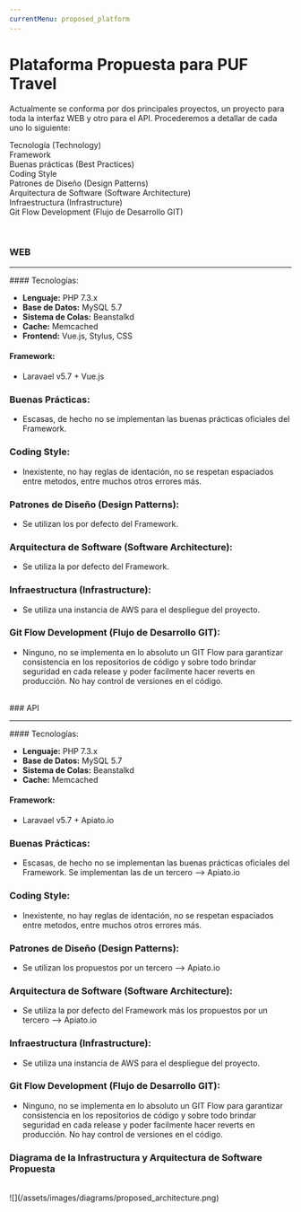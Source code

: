 ```yaml
---
currentMenu: proposed_platform
---
```


# Plataforma Propuesta para PUF Travel
Actualmente se conforma por dos principales proyectos, un proyecto para toda la interfaz WEB y otro para el API. Procederemos a detallar de cada uno lo siguiente:

<i class="fa fa-network-wired"></i> Tecnología (Technology)<br />
<i class="fab fa-symfony"></i> Framework<br />
<i class="fa fa-hand-peace"></i> Buenas prácticas (Best Practices)<br />
<i class="fa fa-code"></i> Coding Style <br />
<i class="fa fa-swatchbook"></i> Patrones de Diseño (Design Patterns)<br />
<i class="fa fa-box-open"></i> Arquitectura de Software (Software Architecture)<br />
<i class="fa fa-project-diagram"></i> Infraestructura (Infrastructure)<br />
<i class="fab fa-git"></i> Git Flow Development (Flujo de Desarrollo GIT)

<br />

### WEB
<hr />

#### Tecnologías:
- **Lenguaje:** PHP 7.3.x
- **Base de Datos:** MySQL 5.7
- **Sistema de Colas:** Beanstalkd
- **Cache:** Memcached
- **Frontend:** Vue.js, Stylus, CSS

#### Framework:
- Laravael v5.7 + Vue.js

### Buenas Prácticas:
- Escasas, de hecho no se implementan las buenas prácticas oficiales del Framework.

### Coding Style:
- Inexistente, no hay reglas de identación, no se respetan espaciados entre metodos, entre muchos otros errores más.

### Patrones de Diseño (Design Patterns):
- Se utilizan los por defecto del Framework.

### Arquitectura de Software (Software Architecture):
- Se utiliza la por defecto del Framework.

### Infraestructura (Infrastructure):
- Se utiliza una instancia de AWS para el despliegue del proyecto.

### Git Flow Development (Flujo de Desarrollo GIT):
- Ninguno, no se implementa en lo absoluto un GIT Flow para garantizar consistencia en los repositorios de código y sobre todo brindar seguridad en cada release y poder facilmente hacer reverts en producción. No hay control de versiones en el código.

<br />
### API
<hr />

#### Tecnologías:
- **Lenguaje:** PHP 7.3.x
- **Base de Datos:** MySQL 5.7
- **Sistema de Colas:** Beanstalkd
- **Cache:** Memcached

#### Framework:
- Laravael v5.7 + Apiato.io

### Buenas Prácticas:
- Escasas, de hecho no se implementan las buenas prácticas oficiales del Framework. Se implementan las de un tercero --> Apiato.io

### Coding Style:
- Inexistente, no hay reglas de identación, no se respetan espaciados entre metodos, entre muchos otros errores más.

### Patrones de Diseño (Design Patterns):
- Se utilizan los propuestos por un tercero --> Apiato.io

### Arquitectura de Software (Software Architecture):
- Se utiliza la por defecto del Framework más los propuestos por un tercero --> Apiato.io

### Infraestructura (Infrastructure):
- Se utiliza una instancia de AWS para el despliegue del proyecto.

### Git Flow Development (Flujo de Desarrollo GIT):
- Ninguno, no se implementa en lo absoluto un GIT Flow para garantizar consistencia en los repositorios de código y sobre todo brindar seguridad en cada release y poder facilmente hacer reverts en producción. No hay control de versiones en el código.

### Diagrama de la Infrastructura y Arquitectura de Software Propuesta
<br />
![](/assets/images/diagrams/proposed_architecture.png)